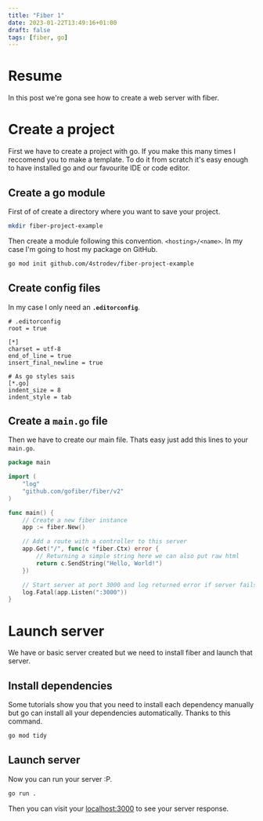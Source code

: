 ```yaml
---
title: "Fiber 1"
date: 2023-01-22T13:49:16+01:00
draft: false
tags: [fiber, go]
---
```


# Resume
In this post we're gona see how to create a web server with fiber.

# Create a project
First we have to create a project with go. If you make this many times I reccomend you to make a template.
To do it from scratch it's easy enough to have installed go and our favourite IDE or code editor.

## Create a go module
First of of create a directory where you want to save your project.

```sh
mkdir fiber-project-example
```

Then create a module following this convention. `<hosting>/<name>`.
In my case I'm going to host my package on GitHub.

```sh
go mod init github.com/4strodev/fiber-project-example
```

## Create config files
In my case I only need an **`.editorconfig`**.
```.editorconfig
# .editorconfig
root = true

[*]
charset = utf-8
end_of_line = true
insert_final_newline = true

# As go styles sais
[*.go]
indent_size = 8
indent_style = tab
```

## Create a `main.go` file
Then we have to create our main file. Thats easy just add this lines to your `main.go`.

```go
package main

import (
	"log"
	"github.com/gofiber/fiber/v2"
)

func main() {
	// Create a new fiber instance
	app := fiber.New()

	// Add a route with a controller to this server
	app.Get("/", func(c *fiber.Ctx) error {
		// Returning a simple string here we can also put raw html
		return c.SendString("Hello, World!")
	})

	// Start server at port 3000 and log returned error if server fails
	log.Fatal(app.Listen(":3000"))
}
```

# Launch server
We have or basic server created but we need to install fiber and launch that server.

## Install dependencies
Some tutorials show you that you need to install each dependency manually but go can
install all your dependencies automatically. Thanks to this command.

```sh
go mod tidy
```

## Launch server
Now you can run your server :P.

```sh
go run .
```

Then you can visit your [localhost:3000](http://localhost:3000) to see your server response.

